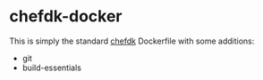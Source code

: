 # chefdk-docker
This is simply the standard [chefdk](https://github.com/chef/chef-dk) Dockerfile with some additions:
- git
- build-essentials
